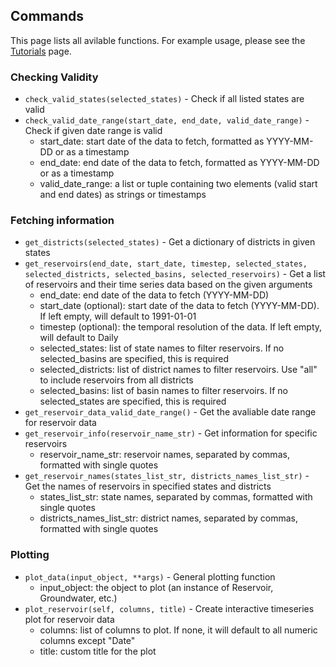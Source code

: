 ## Commands

This page lists all avilable functions. For example usage, please see the [Tutorials](tutorials.md) page.

### Checking Validity

* `check_valid_states(selected_states)` - Check if all listed states are valid
* `check_valid_date_range(start_date, end_date, valid_date_range)` - Check if given date range is valid
    - start_date: start date of the data to fetch, formatted as YYYY-MM-DD or as a timestamp
    - end_date: end date of the data to fetch, formatted as YYYY-MM-DD or as a timestamp
    - valid_date_range: a list or tuple containing two elements (valid start and end dates) as strings or timestamps

### Fetching information

* `get_districts(selected_states)` - Get a dictionary of districts in given states
* `get_reservoirs(end_date, start_date, timestep, selected_states, selected_districts, selected_basins, selected_reservoirs)` - Get a list of reservoirs and their time series data based on the given arguments
    - end_date: end date of the data to fetch (YYYY-MM-DD)
    - start_date (optional): start date of the data to fetch (YYYY-MM-DD). If left empty, will default to 1991-01-01
    - timestep (optional): the temporal resolution of the data. If left empty, will default to Daily
    - selected_states: list of state names to filter reservoirs. If no selected_basins are specified, this is required
    - selected_districts: list of district names to filter reservoirs. Use "all" to include reservoirs from all districts
    - selected_basins: list of basin names to filter reservoirs. If no selected_states are specified, this is required
* `get_reservoir_data_valid_date_range()` - Get the avaliable date range for reservoir data
* `get_reservoir_info(reservoir_name_str)` - Get information for specific reservoirs
    - reservoir_name_str: reservoir names, separated by commas, formatted with single quotes
* `get_reservoir_names(states_list_str, districts_names_list_str)` - Get the names of reservoirs in specified states and districts
    - states_list_str: state names, separated by commas, formatted with single quotes
    - districts_names_list_str: district names, separated by commas, formatted with single quotes

### Plotting

* `plot_data(input_object, **args)` - General plotting function
    - input_object: the object to plot (an instance of Reservoir, Groundwater, etc.)
* `plot_reservoir(self, columns, title)` - Create interactive timeseries plot for reservoir data
    - columns: list of columns to plot. If none, it will default to all numeric columns except "Date"
    - title: custom title for the plot
